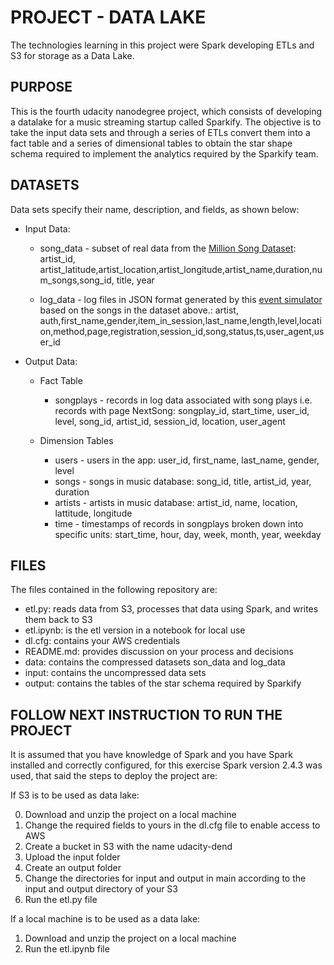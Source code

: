 # PROJECT - DATA LAKE

The technologies learning in this project were Spark developing ETLs and S3 for storage as a Data Lake.

## PURPOSE

This is the fourth udacity nanodegree project, which consists of developing a datalake for a music streaming startup called Sparkify. The objective is to take the input data sets and through a series of ETLs convert them into a fact table and a series of dimensional tables to obtain the star shape schema required to implement the analytics required by the Sparkify team. 

## DATASETS

Data sets specify their name, description, and fields, as shown below:

- Input Data:

    - song_data - subset of real data from the [Million Song Dataset](http://millionsongdataset.com/): artist_id, artist_latitude,artist_location,artist_longitude,artist_name,duration,num_songs,song_id, title, year

    - log_data -  log files in JSON format generated by this [event simulator](https://github.com/Interana/eventsim) based on the songs in the dataset above.: artist, auth,first_name,gender,item_in_session,last_name,length,level,location,method,page,registration,session_id,song,status,ts,user_agent,user_id    

- Output Data:

    - Fact Table
    
        - songplays - records in log data associated with song plays i.e. records with page NextSong: songplay_id, start_time, user_id, level, song_id, artist_id, session_id, location, user_agent

    - Dimension Tables

        - users - users in the app: user_id, first_name, last_name, gender, level
        - songs - songs in music database: song_id, title, artist_id, year, duration
        - artists - artists in music database: artist_id, name, location, lattitude, longitude
        - time - timestamps of records in songplays broken down into specific units: start_time, hour, day, week, month, year, weekday

## FILES

The files contained in the following repository are:

- etl.py: reads data from S3, processes that data using Spark, and writes them back to S3
- etl.ipynb: is the etl version in a notebook for local use
- dl.cfg: contains your AWS credentials
- README.md: provides discussion on your process and decisions
- data: contains the compressed datasets son_data and log_data
- input: contains the uncompressed data sets
- output: contains the tables of the star schema required by Sparkify

## FOLLOW NEXT INSTRUCTION TO RUN THE PROJECT

It is assumed that you have knowledge of Spark and you have Spark installed and correctly configured, for this exercise Spark version 2.4.3 was used, that said the steps to deploy the project are:

If S3 is to be used as data lake:

0. Download and unzip the project on a local machine
1. Change the required fields to yours in the dl.cfg file to enable access to AWS
2. Create a bucket in S3 with the name udacity-dend
3. Upload the input folder
4. Create an output folder
5. Change the directories for input and output in main according to the input and output directory of your S3
6. Run the etl.py file

If a local machine is to be used as a data lake:

1. Download and unzip the project on a local machine
2. Run the etl.ipynb file